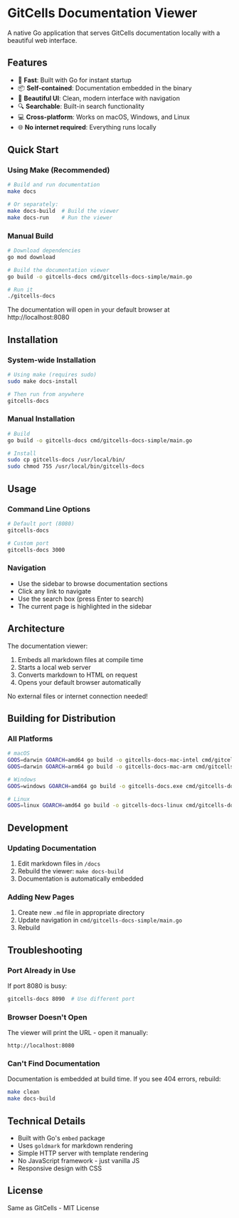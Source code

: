 # GitCells Documentation Viewer

A native Go application that serves GitCells documentation locally with a beautiful web interface.

## Features

- 🚀 **Fast**: Built with Go for instant startup
- 📦 **Self-contained**: Documentation embedded in the binary
- 🎨 **Beautiful UI**: Clean, modern interface with navigation
- 🔍 **Searchable**: Built-in search functionality
- 💻 **Cross-platform**: Works on macOS, Windows, and Linux
- 🌐 **No internet required**: Everything runs locally

## Quick Start

### Using Make (Recommended)

```bash
# Build and run documentation
make docs

# Or separately:
make docs-build  # Build the viewer
make docs-run    # Run the viewer
```

### Manual Build

```bash
# Download dependencies
go mod download

# Build the documentation viewer
go build -o gitcells-docs cmd/gitcells-docs-simple/main.go

# Run it
./gitcells-docs
```

The documentation will open in your default browser at http://localhost:8080

## Installation

### System-wide Installation

```bash
# Using make (requires sudo)
sudo make docs-install

# Then run from anywhere
gitcells-docs
```

### Manual Installation

```bash
# Build
go build -o gitcells-docs cmd/gitcells-docs-simple/main.go

# Install
sudo cp gitcells-docs /usr/local/bin/
sudo chmod 755 /usr/local/bin/gitcells-docs
```

## Usage

### Command Line Options

```bash
# Default port (8080)
gitcells-docs

# Custom port
gitcells-docs 3000
```

### Navigation

- Use the sidebar to browse documentation sections
- Click any link to navigate
- Use the search box (press Enter to search)
- The current page is highlighted in the sidebar

## Architecture

The documentation viewer:
1. Embeds all markdown files at compile time
2. Starts a local web server
3. Converts markdown to HTML on request
4. Opens your default browser automatically

No external files or internet connection needed!

## Building for Distribution

### All Platforms

```bash
# macOS
GOOS=darwin GOARCH=amd64 go build -o gitcells-docs-mac-intel cmd/gitcells-docs-simple/main.go
GOOS=darwin GOARCH=arm64 go build -o gitcells-docs-mac-arm cmd/gitcells-docs-simple/main.go

# Windows
GOOS=windows GOARCH=amd64 go build -o gitcells-docs.exe cmd/gitcells-docs-simple/main.go

# Linux
GOOS=linux GOARCH=amd64 go build -o gitcells-docs-linux cmd/gitcells-docs-simple/main.go
```

## Development

### Updating Documentation

1. Edit markdown files in `/docs`
2. Rebuild the viewer: `make docs-build`
3. Documentation is automatically embedded

### Adding New Pages

1. Create new `.md` file in appropriate directory
2. Update navigation in `cmd/gitcells-docs-simple/main.go`
3. Rebuild

## Troubleshooting

### Port Already in Use

If port 8080 is busy:
```bash
gitcells-docs 8090  # Use different port
```

### Browser Doesn't Open

The viewer will print the URL - open it manually:
```
http://localhost:8080
```

### Can't Find Documentation

Documentation is embedded at build time. If you see 404 errors, rebuild:
```bash
make clean
make docs-build
```

## Technical Details

- Built with Go's `embed` package
- Uses `goldmark` for markdown rendering
- Simple HTTP server with template rendering
- No JavaScript framework - just vanilla JS
- Responsive design with CSS

## License

Same as GitCells - MIT License